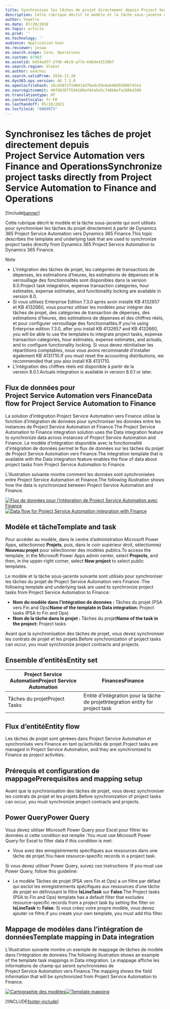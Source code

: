 ```yaml
---
title: Synchronisez les tâches de projet directement depuis Project Service Automation vers Finance and Operations
description: Cette rubrique décrit le modèle et la tâche sous-jacente qui sont utilisés pour synchroniser les tâches du projet directement à partir de Microsoft Dynamics 365 Project Service Automation vers Dynamics 365 Finance.
author: Yowelle
ms.date: 07/20/2018
ms.topic: article
ms.prod: ''
ms.technology: ''
audience: Application User
ms.reviewer: josaw
ms.search.scope: Core, Operations
ms.custom: 87983
ms.assetid: b454ad57-2fd6-46c9-a77e-646de4153067
ms.search.region: Global
ms.author: andchoi
ms.search.validFrom: 2016-11-28
ms.dyn365.ops.version: AX 7.3.0
ms.openlocfilehash: 16cd38f2f190414d7be9c93e8ab90d55006f47e1
ms.sourcegitcommit: 40f68387f594180af64a5e5c748b6efa188bd300
ms.translationtype: HT
ms.contentlocale: fr-FR
ms.lasthandoff: 05/10/2021
ms.locfileid: "6009973"
---
```

# <a name="synchronize-project-tasks-directly-from-project-service-automation-to-finance-and-operations"></a><span data-ttu-id="54c22-103">Synchronisez les tâches de projet directement depuis Project Service Automation vers Finance and Operations</span><span class="sxs-lookup"><span data-stu-id="54c22-103">Synchronize project tasks directly from Project Service Automation to Finance and Operations</span></span>

[!include[banner](../includes/banner.md)]

<span data-ttu-id="54c22-104">Cette rubrique décrit le modèle et la tâche sous-jacente qui sont utilisés pour synchroniser les tâches du projet directement à partir de Dynamics 365 Project Service Automation vers Dynamics 365 Finance.</span><span class="sxs-lookup"><span data-stu-id="54c22-104">This topic describes the template and underlying task that are used to synchronize project tasks directly from Dynamics 365 Project Service Automation to Dynamics 365 Finance.</span></span>

> [!NOTE]
> - <span data-ttu-id="54c22-105">L’intégration des tâches de projet, les catégories de transactions de dépenses, les estimations d’heures, les estimations de dépenses et le verrouillage des fonctionnalités sont disponibles dans la version 8.0.</span><span class="sxs-lookup"><span data-stu-id="54c22-105">Project task integration, expense transaction categories, hour estimates, expense estimates, and functionality locking are available in version 8.0.</span></span>
> - <span data-ttu-id="54c22-106">Si vous utilisez Enterprise Edition 7.3.0 après avoir installé KB 4132657 et KB 4132660, vous pourrez utiliser les modèles pour intégrer des tâches de projet, des catégories de transaction de dépenses, des estimations d’heures, des estimations de dépenses et des chiffres réels, et pour configurer verrouillage des fonctionnalités.</span><span class="sxs-lookup"><span data-stu-id="54c22-106">If you're using Enterprise edition 7.3.0, after you install KB 4132657 and KB 4132660, you will be able to use the templates to integrate project tasks, expense transaction categories, hour estimates, expense estimates, and actuals, and to configure functionality locking.</span></span> <span data-ttu-id="54c22-107">Si vous devez réinitialiser les répartitions comptables, nous vous avons recommandé d’installer également KB 4131710.</span><span class="sxs-lookup"><span data-stu-id="54c22-107">If you must reset the accounting distributions, we recommended that you also install KB 4131710.</span></span>
> - <span data-ttu-id="54c22-108">L’intégration des chiffres réels est disponible à partir de la version 8.0.1.</span><span class="sxs-lookup"><span data-stu-id="54c22-108">Actuals integration is available in version 8.0.1 or later.</span></span>

## <a name="data-flow-for-project-service-automation-to-finance"></a><span data-ttu-id="54c22-109">Flux de données pour Project Service Automation vers Finance</span><span class="sxs-lookup"><span data-stu-id="54c22-109">Data flow for Project Service Automation to Finance</span></span>

<span data-ttu-id="54c22-110">La solution d’intégration Project Service Automation vers Finance utilise la fonction d’intégration de données pour synchroniser les données entre les instances de Project Service Automation et Finance.</span><span class="sxs-lookup"><span data-stu-id="54c22-110">The Project Service Automation to Finance integration solution uses the Data integration feature to synchronize data across instances of Project Service Automation and Finance.</span></span> <span data-ttu-id="54c22-111">Le modèle d’intégration disponible avec la fonctionnalité d’intégration de données permet le flux de données sur les tâches du projet de Project Service Automation vers Finance.</span><span class="sxs-lookup"><span data-stu-id="54c22-111">The integration template that is available with the Data integration feature enables the flow of data about project tasks from Project Service Automation to Finance.</span></span>

<span data-ttu-id="54c22-112">L’illustration suivante montre comment les données sont synchronisées entre Project Service Automation et Finance.</span><span class="sxs-lookup"><span data-stu-id="54c22-112">The following illustration shows how the data is synchronized between Project Service Automation and Finance.</span></span>

<span data-ttu-id="54c22-113">[![Flux de données pour l’intégration de Project Service Automation avec Finance](./media/ProjectTasksFlow.png)](./media/ProjectTasksFlow.png)</span><span class="sxs-lookup"><span data-stu-id="54c22-113">[![Data flow for Project Service Automation integration with Finance](./media/ProjectTasksFlow.png)](./media/ProjectTasksFlow.png)</span></span>

## <a name="template-and-task"></a><span data-ttu-id="54c22-114">Modèle et tâche</span><span class="sxs-lookup"><span data-stu-id="54c22-114">Template and task</span></span>

<span data-ttu-id="54c22-115">Pour accéder au modèle, dans le centre d’administration Microsoft Power Apps, sélectionnez **Projets**, puis, dans le coin supérieur droit, sélectionnez **Nouveau projet** pour sélectionner des modèles publics.</span><span class="sxs-lookup"><span data-stu-id="54c22-115">To access the template, in the Microsoft Power Apps admin center, select **Projects**, and then, in the upper-right corner, select **New project** to select public templates.</span></span>

<span data-ttu-id="54c22-116">Le modèle et la tâche sous-jacente suivante sont utilisés pour synchroniser les tâches du projet de Project Service Automation vers Finance :</span><span class="sxs-lookup"><span data-stu-id="54c22-116">The following template and underlying task are used to synchronize project tasks from Project Service Automation to Finance:</span></span>

- <span data-ttu-id="54c22-117">**Nom du modèle dans l’intégration de données :** Tâches du projet (PSA vers Fin and Ops)</span><span class="sxs-lookup"><span data-stu-id="54c22-117">**Name of the template in Data integration:** Project tasks (PSA to Fin and Ops)</span></span>
- <span data-ttu-id="54c22-118">**Nom de la tâche dans le projet :** Tâches du projet</span><span class="sxs-lookup"><span data-stu-id="54c22-118">**Name of the task in the project:** Project tasks</span></span>

<span data-ttu-id="54c22-119">Avant que la synchronisation des tâches de projet, vous devez synchroniser les contrats de projet et les projets.</span><span class="sxs-lookup"><span data-stu-id="54c22-119">Before synchronization of project tasks can occur, you must synchronize project contracts and projects.</span></span>

## <a name="entity-set"></a><span data-ttu-id="54c22-120">Ensemble d’entités</span><span class="sxs-lookup"><span data-stu-id="54c22-120">Entity set</span></span>

| <span data-ttu-id="54c22-121">Project Service Automation</span><span class="sxs-lookup"><span data-stu-id="54c22-121">Project Service Automation</span></span> | <span data-ttu-id="54c22-122">Finances</span><span class="sxs-lookup"><span data-stu-id="54c22-122">Finance</span></span>                             |
|----------------------------|-------------------------------------|
| <span data-ttu-id="54c22-123">Tâches du projet</span><span class="sxs-lookup"><span data-stu-id="54c22-123">Project Tasks</span></span>              | <span data-ttu-id="54c22-124">Entité d’intégration pour la tâche de projet</span><span class="sxs-lookup"><span data-stu-id="54c22-124">Integration entity for project task</span></span> |

## <a name="entity-flow"></a><span data-ttu-id="54c22-125">Flux d’entité</span><span class="sxs-lookup"><span data-stu-id="54c22-125">Entity flow</span></span>

<span data-ttu-id="54c22-126">Les tâches de projet sont géréees dans Project Service Automation et synchronisés vers Finance en tant qu’activités de projet.</span><span class="sxs-lookup"><span data-stu-id="54c22-126">Project tasks are managed in Project Service Automation, and they are synchronized to Finance as project activities.</span></span>

## <a name="prerequisites-and-mapping-setup"></a><span data-ttu-id="54c22-127">Prérequis et configuration de mappage</span><span class="sxs-lookup"><span data-stu-id="54c22-127">Prerequisites and mapping setup</span></span>

<span data-ttu-id="54c22-128">Avant que la synchronisation des tâches de projet, vous devez synchroniser les contrats de projet et les projets.</span><span class="sxs-lookup"><span data-stu-id="54c22-128">Before synchronization of project tasks can occur, you must synchronize project contracts and projects.</span></span>

## <a name="power-query"></a><span data-ttu-id="54c22-129">Power Query</span><span class="sxs-lookup"><span data-stu-id="54c22-129">Power Query</span></span>

<span data-ttu-id="54c22-130">Vous devez utiliser Microsoft Power Query pour Excel pour filtrer les données si cette condition est remplie :</span><span class="sxs-lookup"><span data-stu-id="54c22-130">You must use Microsoft Power Query for Excel to filter data if this condition is met:</span></span>

- <span data-ttu-id="54c22-131">Vous avez des enregistrements spécifiques aux ressources dans une tâche de projet.</span><span class="sxs-lookup"><span data-stu-id="54c22-131">You have resource-specific records in a project task.</span></span>

<span data-ttu-id="54c22-132">Si vous devez utiliser Power Query, suivez ces instructions :</span><span class="sxs-lookup"><span data-stu-id="54c22-132">If you must use Power Query, follow this guideline:</span></span>

- <span data-ttu-id="54c22-133">Le modèle Tâches de projet (PSA vers Fin et Ops) a un filtre par défaut qui exclut les enregistrements spécifiques aux ressources d’une tâche de projet en définissant le filtre **IsLineTask** sur **False**.</span><span class="sxs-lookup"><span data-stu-id="54c22-133">The Project tasks (PSA to Fin and Ops) template has a default filter that excludes resource-specific records from a project task by setting the filter on **IsLineTask** to **False**.</span></span> <span data-ttu-id="54c22-134">Si vous créez votre propre modèle, vous devez ajouter ce filtre.</span><span class="sxs-lookup"><span data-stu-id="54c22-134">If you create your own template, you must add this filter.</span></span>

## <a name="template-mapping-in-data-integration"></a><span data-ttu-id="54c22-135">Mappage de modèles dans l’intégration de données</span><span class="sxs-lookup"><span data-stu-id="54c22-135">Template mapping in Data integration</span></span>

<span data-ttu-id="54c22-136">L’illustration suivante montre un exemple de mappage de tâches de modèle dans l’intégration de données.</span><span class="sxs-lookup"><span data-stu-id="54c22-136">The following illustration shows an example of the template task mappings in Data integration.</span></span> <span data-ttu-id="54c22-137">Le mappage affiche les informations de champ qui seront synchronisées de Project Service Automation vers Finance.</span><span class="sxs-lookup"><span data-stu-id="54c22-137">The mapping shows the field information that will be synchronized from Project Service Automation to Finance.</span></span>

<span data-ttu-id="54c22-138">[![Cartographie des modèles](./media/ProjectTasksMapping.png)](./media/ProjectTasksMapping.png)</span><span class="sxs-lookup"><span data-stu-id="54c22-138">[![Template mapping](./media/ProjectTasksMapping.png)](./media/ProjectTasksMapping.png)</span></span>


[!INCLUDE[footer-include](../includes/footer-banner.md)]
